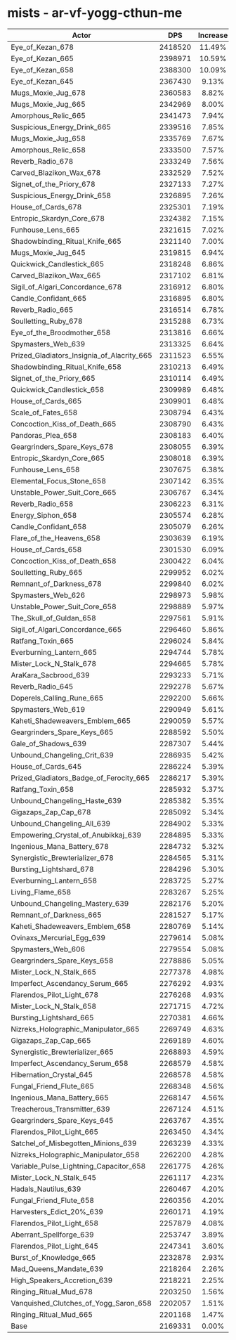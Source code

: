 # mists - ar-vf-yogg-cthun-me
| Actor | DPS | Increase |
|---|:---:|:---:|
|Eye_of_Kezan_678|2418520|11.49%|
|Eye_of_Kezan_665|2398971|10.59%|
|Eye_of_Kezan_658|2388300|10.09%|
|Eye_of_Kezan_645|2367430|9.13%|
|Mugs_Moxie_Jug_678|2360583|8.82%|
|Mugs_Moxie_Jug_665|2342969|8.00%|
|Amorphous_Relic_665|2341473|7.94%|
|Suspicious_Energy_Drink_665|2339516|7.85%|
|Mugs_Moxie_Jug_658|2335769|7.67%|
|Amorphous_Relic_658|2333500|7.57%|
|Reverb_Radio_678|2333249|7.56%|
|Carved_Blazikon_Wax_678|2332529|7.52%|
|Signet_of_the_Priory_678|2327133|7.27%|
|Suspicious_Energy_Drink_658|2326895|7.26%|
|House_of_Cards_678|2325301|7.19%|
|Entropic_Skardyn_Core_678|2324382|7.15%|
|Funhouse_Lens_665|2321615|7.02%|
|Shadowbinding_Ritual_Knife_665|2321140|7.00%|
|Mugs_Moxie_Jug_645|2319815|6.94%|
|Quickwick_Candlestick_665|2318248|6.86%|
|Carved_Blazikon_Wax_665|2317102|6.81%|
|Sigil_of_Algari_Concordance_678|2316912|6.80%|
|Candle_Confidant_665|2316895|6.80%|
|Reverb_Radio_665|2316514|6.78%|
|Soulletting_Ruby_678|2315288|6.73%|
|Eye_of_the_Broodmother_658|2313816|6.66%|
|Spymasters_Web_639|2313325|6.64%|
|Prized_Gladiators_Insignia_of_Alacrity_665|2311523|6.55%|
|Shadowbinding_Ritual_Knife_658|2310213|6.49%|
|Signet_of_the_Priory_665|2310114|6.49%|
|Quickwick_Candlestick_658|2309989|6.48%|
|House_of_Cards_665|2309901|6.48%|
|Scale_of_Fates_658|2308794|6.43%|
|Concoction_Kiss_of_Death_665|2308790|6.43%|
|Pandoras_Plea_658|2308183|6.40%|
|Geargrinders_Spare_Keys_678|2308055|6.39%|
|Entropic_Skardyn_Core_665|2308018|6.39%|
|Funhouse_Lens_658|2307675|6.38%|
|Elemental_Focus_Stone_658|2307142|6.35%|
|Unstable_Power_Suit_Core_665|2306767|6.34%|
|Reverb_Radio_658|2306223|6.31%|
|Energy_Siphon_658|2305574|6.28%|
|Candle_Confidant_658|2305079|6.26%|
|Flare_of_the_Heavens_658|2303639|6.19%|
|House_of_Cards_658|2301530|6.09%|
|Concoction_Kiss_of_Death_658|2300422|6.04%|
|Soulletting_Ruby_665|2299952|6.02%|
|Remnant_of_Darkness_678|2299840|6.02%|
|Spymasters_Web_626|2298973|5.98%|
|Unstable_Power_Suit_Core_658|2298889|5.97%|
|The_Skull_of_Guldan_658|2297561|5.91%|
|Sigil_of_Algari_Concordance_665|2296460|5.86%|
|Ratfang_Toxin_665|2296024|5.84%|
|Everburning_Lantern_665|2294744|5.78%|
|Mister_Lock_N_Stalk_678|2294665|5.78%|
|AraKara_Sacbrood_639|2293233|5.71%|
|Reverb_Radio_645|2292278|5.67%|
|Doperels_Calling_Rune_665|2292200|5.66%|
|Spymasters_Web_619|2290949|5.61%|
|Kaheti_Shadeweavers_Emblem_665|2290059|5.57%|
|Geargrinders_Spare_Keys_665|2288592|5.50%|
|Gale_of_Shadows_639|2287307|5.44%|
|Unbound_Changeling_Crit_639|2286935|5.42%|
|House_of_Cards_645|2286224|5.39%|
|Prized_Gladiators_Badge_of_Ferocity_665|2286217|5.39%|
|Ratfang_Toxin_658|2285932|5.37%|
|Unbound_Changeling_Haste_639|2285382|5.35%|
|Gigazaps_Zap_Cap_678|2285092|5.34%|
|Unbound_Changeling_All_639|2284902|5.33%|
|Empowering_Crystal_of_Anubikkaj_639|2284895|5.33%|
|Ingenious_Mana_Battery_678|2284732|5.32%|
|Synergistic_Brewterializer_678|2284565|5.31%|
|Bursting_Lightshard_678|2284296|5.30%|
|Everburning_Lantern_658|2283725|5.27%|
|Living_Flame_658|2283267|5.25%|
|Unbound_Changeling_Mastery_639|2282176|5.20%|
|Remnant_of_Darkness_665|2281527|5.17%|
|Kaheti_Shadeweavers_Emblem_658|2280769|5.14%|
|Ovinaxs_Mercurial_Egg_639|2279614|5.08%|
|Spymasters_Web_606|2279554|5.08%|
|Geargrinders_Spare_Keys_658|2278886|5.05%|
|Mister_Lock_N_Stalk_665|2277378|4.98%|
|Imperfect_Ascendancy_Serum_665|2276292|4.93%|
|Flarendos_Pilot_Light_678|2276268|4.93%|
|Mister_Lock_N_Stalk_658|2271715|4.72%|
|Bursting_Lightshard_665|2270381|4.66%|
|Nizreks_Holographic_Manipulator_665|2269749|4.63%|
|Gigazaps_Zap_Cap_665|2269189|4.60%|
|Synergistic_Brewterializer_665|2268893|4.59%|
|Imperfect_Ascendancy_Serum_658|2268579|4.58%|
|Hibernation_Crystal_645|2268578|4.58%|
|Fungal_Friend_Flute_665|2268348|4.56%|
|Ingenious_Mana_Battery_665|2268147|4.56%|
|Treacherous_Transmitter_639|2267124|4.51%|
|Geargrinders_Spare_Keys_645|2263767|4.35%|
|Flarendos_Pilot_Light_665|2263450|4.34%|
|Satchel_of_Misbegotten_Minions_639|2263239|4.33%|
|Nizreks_Holographic_Manipulator_658|2262200|4.28%|
|Variable_Pulse_Lightning_Capacitor_658|2261775|4.26%|
|Mister_Lock_N_Stalk_645|2261117|4.23%|
|Hadals_Nautilus_639|2260467|4.20%|
|Fungal_Friend_Flute_658|2260356|4.20%|
|Harvesters_Edict_20%_639|2260171|4.19%|
|Flarendos_Pilot_Light_658|2257879|4.08%|
|Aberrant_Spellforge_639|2253747|3.89%|
|Flarendos_Pilot_Light_645|2247341|3.60%|
|Burst_of_Knowledge_665|2232878|2.93%|
|Mad_Queens_Mandate_639|2218264|2.26%|
|High_Speakers_Accretion_639|2218221|2.25%|
|Ringing_Ritual_Mud_678|2203250|1.56%|
|Vanquished_Clutches_of_Yogg_Saron_658|2202057|1.51%|
|Ringing_Ritual_Mud_665|2201168|1.47%|
|Base|2169331|0.00%|
